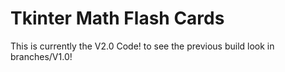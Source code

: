 # Tkinter Math Flash Cards

This is currently the V2.0 Code! to see the previous build look in branches/V1.0!
